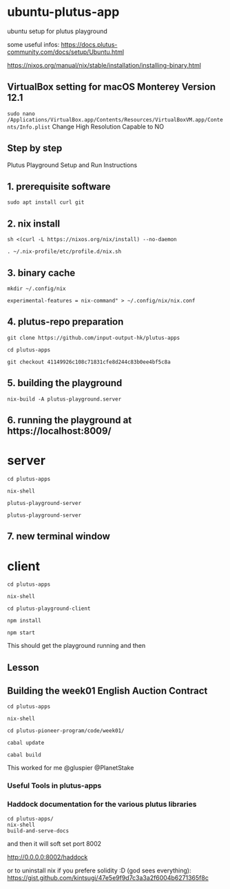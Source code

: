 # ubuntu-plutus-app
ubuntu setup for plutus playground

some useful infos:
https://docs.plutus-community.com/docs/setup/Ubuntu.html

https://nixos.org/manual/nix/stable/installation/installing-binary.html

## VirtualBox setting for macOS Monterey Version 12.1
```sudo nano /Applications/VirtualBox.app/Contents/Resources/VirtualBoxVM.app/Contents/Info.plist```
Change High Resolution Capable to NO

## Step by step

Plutus Playground Setup and Run Instructions

## 1. prerequisite software
```sudo apt install curl git```

## 2. nix install
```sh <(curl -L https://nixos.org/nix/install) --no-daemon```

```. ~/.nix-profile/etc/profile.d/nix.sh```

## 3. binary cache
```mkdir ~/.config/nix```

```echo "substituters = https://hydra.iohk.io/ https://iohk.cachix.org/ https://cache.nixos.org/trusted-public-keys = hydra.iohk.io:f/Ea+s+dFdN+3Y/G+FDgSq+a5NEWhJGzdjvKNGv0/EQ= iohk.cachix.org-1:DpRUyj7h7V830dp/i6Nti+NEO2/nhblbov/8MW7Rqoo= cache.nixos.org-1:6NCHdD59X431o0gWypbMrAURkbJ16ZPMQFGspcDShjY=
experimental-features = nix-command" > ~/.config/nix/nix.conf
```

## 4. plutus-repo preparation
```git clone https://github.com/input-output-hk/plutus-apps```

```cd plutus-apps```

```git checkout 41149926c108c71831cfe8d244c83b0ee4bf5c8a```

## 5. building the playground

```nix-build -A plutus-playground.server```

## 6. running the playground at https://localhost:8009/
# server
```cd plutus-apps```

```nix-shell```

```plutus-playground-server```

```plutus-playground-server```

## 7. new terminal window
# client
```cd plutus-apps```

```nix-shell```

```cd plutus-playground-client```

```npm install```

```npm start```

This should get the playground running
and then

## Lesson
## Building the week01 English Auction Contract

```cd plutus-apps```

```nix-shell```

```cd plutus-pioneer-program/code/week01/```

```cabal update```

```cabal build```

This worked for me @gluspier @PlanetStake

### Useful Tools in plutus-apps

### Haddock documentation for the various plutus libraries

```console
cd plutus-apps/
nix-shell
build-and-serve-docs
```
and then it will soft set port 8002

http://0.0.0.0:8002/haddock


or to uninstall nix if you prefere solidity :D (god sees everything):
https://gist.github.com/kintsugi/47e5e9f9d7c3a3a2f6004b6271365f8c 


